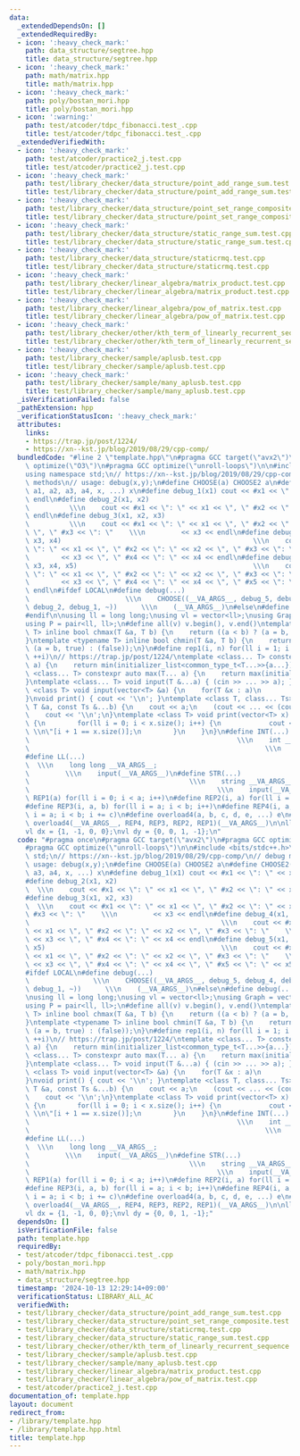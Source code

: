 ```yaml
---
data:
  _extendedDependsOn: []
  _extendedRequiredBy:
  - icon: ':heavy_check_mark:'
    path: data_structure/segtree.hpp
    title: data_structure/segtree.hpp
  - icon: ':heavy_check_mark:'
    path: math/matrix.hpp
    title: math/matrix.hpp
  - icon: ':heavy_check_mark:'
    path: poly/bostan_mori.hpp
    title: poly/bostan_mori.hpp
  - icon: ':warning:'
    path: test/atcoder/tdpc_fibonacci.test_.cpp
    title: test/atcoder/tdpc_fibonacci.test_.cpp
  _extendedVerifiedWith:
  - icon: ':heavy_check_mark:'
    path: test/atcoder/practice2_j.test.cpp
    title: test/atcoder/practice2_j.test.cpp
  - icon: ':heavy_check_mark:'
    path: test/library_checker/data_structure/point_add_range_sum.test.cpp
    title: test/library_checker/data_structure/point_add_range_sum.test.cpp
  - icon: ':heavy_check_mark:'
    path: test/library_checker/data_structure/point_set_range_composite.test.cpp
    title: test/library_checker/data_structure/point_set_range_composite.test.cpp
  - icon: ':heavy_check_mark:'
    path: test/library_checker/data_structure/static_range_sum.test.cpp
    title: test/library_checker/data_structure/static_range_sum.test.cpp
  - icon: ':heavy_check_mark:'
    path: test/library_checker/data_structure/staticrmq.test.cpp
    title: test/library_checker/data_structure/staticrmq.test.cpp
  - icon: ':heavy_check_mark:'
    path: test/library_checker/linear_algebra/matrix_product.test.cpp
    title: test/library_checker/linear_algebra/matrix_product.test.cpp
  - icon: ':heavy_check_mark:'
    path: test/library_checker/linear_algebra/pow_of_matrix.test.cpp
    title: test/library_checker/linear_algebra/pow_of_matrix.test.cpp
  - icon: ':heavy_check_mark:'
    path: test/library_checker/other/kth_term_of_linearly_recurrent_sequence.test.cpp
    title: test/library_checker/other/kth_term_of_linearly_recurrent_sequence.test.cpp
  - icon: ':heavy_check_mark:'
    path: test/library_checker/sample/aplusb.test.cpp
    title: test/library_checker/sample/aplusb.test.cpp
  - icon: ':heavy_check_mark:'
    path: test/library_checker/sample/many_aplusb.test.cpp
    title: test/library_checker/sample/many_aplusb.test.cpp
  _isVerificationFailed: false
  _pathExtension: hpp
  _verificationStatusIcon: ':heavy_check_mark:'
  attributes:
    links:
    - https://trap.jp/post/1224/
    - https://xn--kst.jp/blog/2019/08/29/cpp-comp/
  bundledCode: "#line 2 \"template.hpp\"\n#pragma GCC target(\"avx2\")\n#pragma GCC\
    \ optimize(\"O3\")\n#pragma GCC optimize(\"unroll-loops\")\n\n#include <bits/stdc++.h>\n\
    using namespace std;\n// https://xn--kst.jp/blog/2019/08/29/cpp-comp/\n// debug\
    \ methods\n// usage: debug(x,y);\n#define CHOOSE(a) CHOOSE2 a\n#define CHOOSE2(a0,\
    \ a1, a2, a3, a4, x, ...) x\n#define debug_1(x1) cout << #x1 << \": \" << x1 <<\
    \ endl\n#define debug_2(x1, x2)                                              \
    \          \\\n    cout << #x1 << \": \" << x1 << \", \" #x2 << \": \" << x2 <<\
    \ endl\n#define debug_3(x1, x2, x3)                                          \
    \          \\\n    cout << #x1 << \": \" << x1 << \", \" #x2 << \": \" << x2 <<\
    \ \", \" #x3 << \": \"    \\\n         << x3 << endl\n#define debug_4(x1, x2,\
    \ x3, x4)                                                \\\n    cout << #x1 <<\
    \ \": \" << x1 << \", \" #x2 << \": \" << x2 << \", \" #x3 << \": \"    \\\n \
    \        << x3 << \", \" #x4 << \": \" << x4 << endl\n#define debug_5(x1, x2,\
    \ x3, x4, x5)                                            \\\n    cout << #x1 <<\
    \ \": \" << x1 << \", \" #x2 << \": \" << x2 << \", \" #x3 << \": \"    \\\n \
    \        << x3 << \", \" #x4 << \": \" << x4 << \", \" #x5 << \": \" << x5 <<\
    \ endl\n#ifdef LOCAL\n#define debug(...)                                     \
    \                        \\\n    CHOOSE((__VA_ARGS__, debug_5, debug_4, debug_3,\
    \ debug_2, debug_1, ~))      \\\n    (__VA_ARGS__)\n#else\n#define debug(...)\n\
    #endif\n\nusing ll = long long;\nusing vl = vector<ll>;\nusing Graph = vector<vector<ll>>;\n\
    using P = pair<ll, ll>;\n#define all(v) v.begin(), v.end()\ntemplate <typename\
    \ T> inline bool chmax(T &a, T b) {\n    return ((a < b) ? (a = b, true) : (false));\n\
    }\ntemplate <typename T> inline bool chmin(T &a, T b) {\n    return ((a > b) ?\
    \ (a = b, true) : (false));\n}\n#define rep1(i, n) for(ll i = 1; i <= ((ll)n);\
    \ ++i)\n// https://trap.jp/post/1224/\ntemplate <class... T> constexpr auto min(T...\
    \ a) {\n    return min(initializer_list<common_type_t<T...>>{a...});\n}\ntemplate\
    \ <class... T> constexpr auto max(T... a) {\n    return max(initializer_list<common_type_t<T...>>{a...});\n\
    }\ntemplate <class... T> void input(T &...a) { (cin >> ... >> a); }\ntemplate\
    \ <class T> void input(vector<T> &a) {\n    for(T &x : a)\n        cin >> x;\n\
    }\nvoid print() { cout << '\\n'; }\ntemplate <class T, class... Ts> void print(const\
    \ T &a, const Ts &...b) {\n    cout << a;\n    (cout << ... << (cout << ' ', b));\n\
    \    cout << '\\n';\n}\ntemplate <class T> void print(vector<T> x) {\n    if(x.size())\
    \ {\n        for(ll i = 0; i < x.size(); i++) {\n            cout << x[i] << \"\
    \ \\n\"[i + 1 == x.size()];\n        }\n    }\n}\n#define INT(...)           \
    \                                                    \\\n    int __VA_ARGS__;\
    \                                                           \\\n    input(__VA_ARGS__)\n\
    #define LL(...)                                                              \
    \  \\\n    long long __VA_ARGS__;                                            \
    \         \\\n    input(__VA_ARGS__)\n#define STR(...)                       \
    \                                        \\\n    string __VA_ARGS__;         \
    \                                               \\\n    input(__VA_ARGS__)\n#define\
    \ REP1(a) for(ll i = 0; i < a; i++)\n#define REP2(i, a) for(ll i = 0; i < a; i++)\n\
    #define REP3(i, a, b) for(ll i = a; i < b; i++)\n#define REP4(i, a, b, c) for(ll\
    \ i = a; i < b; i += c)\n#define overload4(a, b, c, d, e, ...) e\n#define rep(...)\
    \ overload4(__VA_ARGS__, REP4, REP3, REP2, REP1)(__VA_ARGS__)\n\nll inf = 3e18;\n\
    vl dx = {1, -1, 0, 0};\nvl dy = {0, 0, 1, -1};\n"
  code: "#pragma once\n#pragma GCC target(\"avx2\")\n#pragma GCC optimize(\"O3\")\n\
    #pragma GCC optimize(\"unroll-loops\")\n\n#include <bits/stdc++.h>\nusing namespace\
    \ std;\n// https://xn--kst.jp/blog/2019/08/29/cpp-comp/\n// debug methods\n//\
    \ usage: debug(x,y);\n#define CHOOSE(a) CHOOSE2 a\n#define CHOOSE2(a0, a1, a2,\
    \ a3, a4, x, ...) x\n#define debug_1(x1) cout << #x1 << \": \" << x1 << endl\n\
    #define debug_2(x1, x2)                                                      \
    \  \\\n    cout << #x1 << \": \" << x1 << \", \" #x2 << \": \" << x2 << endl\n\
    #define debug_3(x1, x2, x3)                                                  \
    \  \\\n    cout << #x1 << \": \" << x1 << \", \" #x2 << \": \" << x2 << \", \"\
    \ #x3 << \": \"    \\\n         << x3 << endl\n#define debug_4(x1, x2, x3, x4)\
    \                                                \\\n    cout << #x1 << \": \"\
    \ << x1 << \", \" #x2 << \": \" << x2 << \", \" #x3 << \": \"    \\\n        \
    \ << x3 << \", \" #x4 << \": \" << x4 << endl\n#define debug_5(x1, x2, x3, x4,\
    \ x5)                                            \\\n    cout << #x1 << \": \"\
    \ << x1 << \", \" #x2 << \": \" << x2 << \", \" #x3 << \": \"    \\\n        \
    \ << x3 << \", \" #x4 << \": \" << x4 << \", \" #x5 << \": \" << x5 << endl\n\
    #ifdef LOCAL\n#define debug(...)                                             \
    \                \\\n    CHOOSE((__VA_ARGS__, debug_5, debug_4, debug_3, debug_2,\
    \ debug_1, ~))      \\\n    (__VA_ARGS__)\n#else\n#define debug(...)\n#endif\n\
    \nusing ll = long long;\nusing vl = vector<ll>;\nusing Graph = vector<vector<ll>>;\n\
    using P = pair<ll, ll>;\n#define all(v) v.begin(), v.end()\ntemplate <typename\
    \ T> inline bool chmax(T &a, T b) {\n    return ((a < b) ? (a = b, true) : (false));\n\
    }\ntemplate <typename T> inline bool chmin(T &a, T b) {\n    return ((a > b) ?\
    \ (a = b, true) : (false));\n}\n#define rep1(i, n) for(ll i = 1; i <= ((ll)n);\
    \ ++i)\n// https://trap.jp/post/1224/\ntemplate <class... T> constexpr auto min(T...\
    \ a) {\n    return min(initializer_list<common_type_t<T...>>{a...});\n}\ntemplate\
    \ <class... T> constexpr auto max(T... a) {\n    return max(initializer_list<common_type_t<T...>>{a...});\n\
    }\ntemplate <class... T> void input(T &...a) { (cin >> ... >> a); }\ntemplate\
    \ <class T> void input(vector<T> &a) {\n    for(T &x : a)\n        cin >> x;\n\
    }\nvoid print() { cout << '\\n'; }\ntemplate <class T, class... Ts> void print(const\
    \ T &a, const Ts &...b) {\n    cout << a;\n    (cout << ... << (cout << ' ', b));\n\
    \    cout << '\\n';\n}\ntemplate <class T> void print(vector<T> x) {\n    if(x.size())\
    \ {\n        for(ll i = 0; i < x.size(); i++) {\n            cout << x[i] << \"\
    \ \\n\"[i + 1 == x.size()];\n        }\n    }\n}\n#define INT(...)           \
    \                                                    \\\n    int __VA_ARGS__;\
    \                                                           \\\n    input(__VA_ARGS__)\n\
    #define LL(...)                                                              \
    \  \\\n    long long __VA_ARGS__;                                            \
    \         \\\n    input(__VA_ARGS__)\n#define STR(...)                       \
    \                                        \\\n    string __VA_ARGS__;         \
    \                                               \\\n    input(__VA_ARGS__)\n#define\
    \ REP1(a) for(ll i = 0; i < a; i++)\n#define REP2(i, a) for(ll i = 0; i < a; i++)\n\
    #define REP3(i, a, b) for(ll i = a; i < b; i++)\n#define REP4(i, a, b, c) for(ll\
    \ i = a; i < b; i += c)\n#define overload4(a, b, c, d, e, ...) e\n#define rep(...)\
    \ overload4(__VA_ARGS__, REP4, REP3, REP2, REP1)(__VA_ARGS__)\n\nll inf = 3e18;\n\
    vl dx = {1, -1, 0, 0};\nvl dy = {0, 0, 1, -1};"
  dependsOn: []
  isVerificationFile: false
  path: template.hpp
  requiredBy:
  - test/atcoder/tdpc_fibonacci.test_.cpp
  - poly/bostan_mori.hpp
  - math/matrix.hpp
  - data_structure/segtree.hpp
  timestamp: '2024-10-13 12:29:14+09:00'
  verificationStatus: LIBRARY_ALL_AC
  verifiedWith:
  - test/library_checker/data_structure/point_add_range_sum.test.cpp
  - test/library_checker/data_structure/point_set_range_composite.test.cpp
  - test/library_checker/data_structure/staticrmq.test.cpp
  - test/library_checker/data_structure/static_range_sum.test.cpp
  - test/library_checker/other/kth_term_of_linearly_recurrent_sequence.test.cpp
  - test/library_checker/sample/aplusb.test.cpp
  - test/library_checker/sample/many_aplusb.test.cpp
  - test/library_checker/linear_algebra/matrix_product.test.cpp
  - test/library_checker/linear_algebra/pow_of_matrix.test.cpp
  - test/atcoder/practice2_j.test.cpp
documentation_of: template.hpp
layout: document
redirect_from:
- /library/template.hpp
- /library/template.hpp.html
title: template.hpp
---
```

